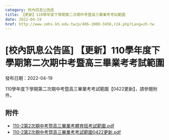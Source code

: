 ```yaml
---
category: 校內訊息公告區
title: 【更新】110學年度下學期第二次期中考暨高三畢業考考試範圍
date: 2022-04-19
href: http://www.smhs.kh.edu.tw/p/406-1000-3456,r24.php?Lang=zh-tw
---
```


# [校內訊息公告區] 【更新】110學年度下學期第二次期中考暨高三畢業考考試範圍

發布日期：2022-04-19

110學年度下學期第二次期中考暨高三畢業考考試範圍【0422更新】，請參閱附件。

## 附件

- [110-2第2次期中考暨高三畢業考體育班考試範圍.pdf](https://www.smhs.kh.edu.tw/var/file/0/1000/attach/61/pta_3212_8723825_35324.pdf)
- [110-2第2次期中考暨高三畢業考考試範圍0422更新.pdf](https://www.smhs.kh.edu.tw/var/file/0/1000/attach/61/pta_3269_6001738_20983.pdf)
